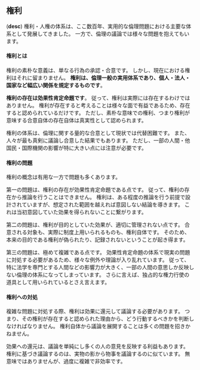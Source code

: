 ## 権利
(**desc**)
権利・人権の体系は、ここ数百年、実用的な倫理問題における主要な体系として発展してきました。
一方で、倫理の議論では様々な問題を抱えてもいます。

#### 権利とは
権利の素朴な意義は、単なる行為の承認・合意です。
しかし、現在における権利はそれに留まりません。
**権利は、倫理一般の実用体系であり、個人・法人・国家など幅広い関係を規定するものです**。

**権利の存在は効果性肯定命題です**。
従って、権利は実際には存在するわけではありません。
権利が存在すると考えることは様々な面で有益であるため、存在すると認められているだけです。
ただし、素朴な意味での権利、つまり権利が意味する合意自体の存在自体は真実性として認められます。

権利の体系は、倫理に関する量的な合意として現状では代替困難です。
また、人々が最も真剣に議論し合意した結果でもあります。
ただし、一部の人間・他国民・国際機関の影響が特に大きい点には注意が必要です。

#### 権利の問題
権利の概念は有用な一方で問題も多くあります。

第一の問題は、権利の存在が効果性肯定命題である点です。
従って、権利の存在から推論を行うことはできません。
権利は、ある程度の推論を行う前提で設計されていますが、想定された範囲を越えれば意図しない結論を導きます。
これは当初意図していた効果を得られないことに繋がります。

第二の問題は、権利が目的としていた効果が、適切に管理されない点です。
合意される対象も、実際に制度上用いられるものも、権利自体です。
そのため、本来の目的である権利が偽られたり、記録されないということが起き得ます。

第三の問題は、極めて複雑である点です。
効果性肯定命題の体系で現実の問題に対処する必要があるため、様々な例外や理論が入り乱れています。
従って、特に法学を専門とする人間などの影響力が大きく、一部の人間の意思しか反映しない倫理の体系になってしまっています。
さらに言えば、独占的な権力行使の道具として用いられているとさえ言えます。

#### 権利への対処
複雑な問題に対処する際、権利は効果に還元して議論する必要があります。
つまり、その権利が存在すると認められた理由から、どう行動するべきかを判断しなければなりません。
権利自体から議論を展開することは多くの問題を招きかねません。

効果への還元は、議論を単純にし多くの人の意見を反映する利益もあります。
権利に基づき議論するのは、実物の影から物事を議論するのに似ています。
無意味ではありませんが、過度に複雑で非効率です。


